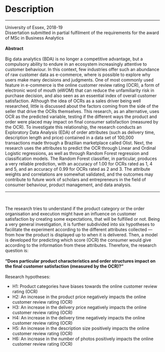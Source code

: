 <h1>Description</h1>
                  <hr>
                  <p>
                    University of Essex, 2018-19<br>
                    Dissertation submitted in partial fulfilment of the requirements for the award of MSc in Business Analytics
                    <br><br>
                    <b>Abstract</b><br><br>
                    Big data analytics (BDA) is no longer a competitive advantage, but a compulsory ability to endure in an ecosystem increasingly attentive to customer behaviour. In this context, few industries offer such an abundance of raw customer data as e-commerce, where is possible to explore why users make many decisions and judgments. One of most commonly used feature in e-commerce is the online customer review rating (OCR), a form of electronic word of mouth (eWOM) that can reduce the unfamiliarity risk in purchase decision, and also seen as an essential index of overall customer satisfaction. Although the idea of OCRs as a sales driver being well researched, little is discussed about the factors coming from the side of the seller that drive the OCRs themselves. This research, as an alternative, uses OCR as the predicted variable, testing if the different ways the product and order were placed may impact on final consumer satisfaction (measured by the OCR). To investigate this relationship, the research conducts an Exploratory Data Analysis (EDA) of order attributes (such as delivery time, description length and price) contained in a data set of 100,000 transactions made through a Brazilian marketplace called Olist. Next, the research uses the attributes to predict the OCR through Linear and Ordinal Logistic regressions, as well as through Random Forest regression and classification models. The Random Forest classifier, in particular, produces a very reliable prediction, with an accuracy of 1.00 for OCRs rated as 1, 4 and 5, and an accuracy of 0.99 for OCRs rated as 2 and 3. The attribute weights and correlations are somewhat validated, and the outcomes may contribute to future work of scholars and entrepreneurs in the field of consumer behaviour, product management, and data analysis.
                    <br><hr><br></p>
                    <p>The research tries to understand if the product category or the order organisation and execution might have an influence on customer satisfaction by creating some expectations, that will be fulfilled or not. Being a very general investigation, it is further subdivided into six hypotheses to facilitate the experiment according to the different attributes collected — from how the product is displayed up to when it is delivered. Then, a model is developed for predicting which score (OCR) the consumer would give according to the information from these attributes. Therefore, the research question is:
                    <br><br>
                    <b>“Does particular product characteristics and order structures impact on the final customer satisfaction (measured by the OCR)?”</b>
                    <br><br>
                    Research hypotheses:
                    <ul>
                      <li>H1: Product categories have biases towards the online customer review rating (OCR)</li>
                      <li>H2: An increase in the product price negatively impacts the online customer review rating (OCR)</li>
                      <li>H3: An increase in the delivery price negatively impacts the online customer review rating (OCR)</li>
                      <li>H4: An increase in the delivery time negatively impacts the online customer review rating (OCR)</li>
                      <li>H5: An increase in the description size positively impacts the online customer review rating (OCR)</li>
                      <li>H6: An increase in the number of photos positively impacts the online customer review rating (OCR)</li>
                    </ul>
                    <br><br>
                    